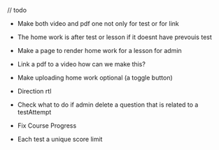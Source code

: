 // todo

- Make both video and pdf one not only for test or for link
- The home work is after test or lesson if it doesnt have prevouis test
- Make a page to render home work for a lesson for admin

- Link a pdf to a video how can we make this?
- Make uploading home work optional (a toggle button)
- Direction rtl
- Check what to do if admin delete a question that is related to a testAttempt
- Fix Course Progress
- Each test a unique score limit
